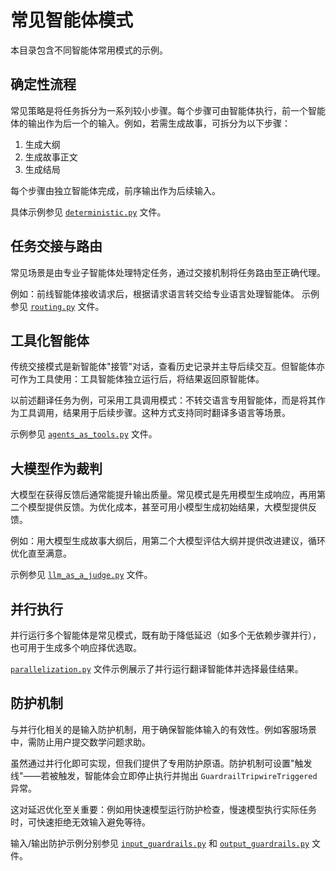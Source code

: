 # 常见智能体模式

本目录包含不同智能体常用模式的示例。

## 确定性流程

常见策略是将任务拆分为一系列较小步骤。每个步骤可由智能体执行，前一个智能体的输出作为后一个的输入。例如，若需生成故事，可拆分为以下步骤：

1. 生成大纲
2. 生成故事正文
3. 生成结局

每个步骤由独立智能体完成，前序输出作为后续输入。

具体示例参见 [`deterministic.py`](./deterministic.py) 文件。

## 任务交接与路由

常见场景是由专业子智能体处理特定任务，通过交接机制将任务路由至正确代理。

例如：前线智能体接收请求后，根据请求语言转交给专业语言处理智能体。
示例参见 [`routing.py`](./routing.py) 文件。

## 工具化智能体

传统交接模式是新智能体"接管"对话，查看历史记录并主导后续交互。但智能体亦可作为工具使用：工具智能体独立运行后，将结果返回原智能体。

以前述翻译任务为例，可采用工具调用模式：不转交语言专用智能体，而是将其作为工具调用，结果用于后续步骤。这种方式支持同时翻译多语言等场景。

示例参见 [`agents_as_tools.py`](./agents_as_tools.py) 文件。

## 大模型作为裁判

大模型在获得反馈后通常能提升输出质量。常见模式是先用模型生成响应，再用第二个模型提供反馈。为优化成本，甚至可用小模型生成初始结果，大模型提供反馈。

例如：用大模型生成故事大纲后，用第二个大模型评估大纲并提供改进建议，循环优化直至满意。

示例参见 [`llm_as_a_judge.py`](./llm_as_a_judge.py) 文件。

## 并行执行

并行运行多个智能体是常见模式，既有助于降低延迟（如多个无依赖步骤并行），也可用于生成多个响应择优选取。

[`parallelization.py`](./parallelization.py) 文件示例展示了并行运行翻译智能体并选择最佳结果。

## 防护机制

与并行化相关的是输入防护机制，用于确保智能体输入的有效性。例如客服场景中，需防止用户提交数学问题求助。

虽然通过并行化即可实现，但我们提供了专用防护原语。防护机制可设置"触发线"——若被触发，智能体会立即停止执行并抛出 `GuardrailTripwireTriggered` 异常。

这对延迟优化至关重要：例如用快速模型运行防护检查，慢速模型执行实际任务时，可快速拒绝无效输入避免等待。

输入/输出防护示例分别参见 [`input_guardrails.py`](./input_guardrails.py) 和 [`output_guardrails.py`](./output_guardrails.py) 文件。